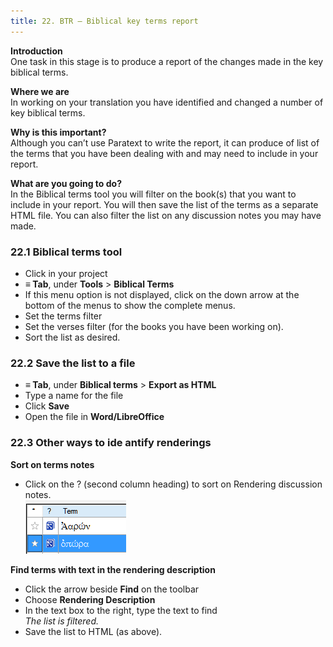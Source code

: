 ```yaml
---
title: 22. BTR – Biblical key terms report
---
```

**Introduction**  
One task in this stage is to produce a report of the changes made in the key biblical terms.

**Where we are**  
In working on your translation you have identified and changed a number of key biblical terms.

**Why is this important?**  
Although you can’t use Paratext to write the report, it can produce of list of the terms that you have been dealing with and may need to include in your report.

**What are you going to do?**  
In the Biblical terms tool you will filter on the book(s) that you want to include in your report. You will then save the list of the terms as a separate HTML file. You can also filter the list on any discussion notes you may have made.

### 22.1 Biblical terms tool
-   Click in your project
-   **≡ Tab**, under **Tools** \> **Biblical Terms**
-   If this menu option is not displayed, click on the down arrow at the bottom of the menus to show the complete menus.
-   Set the terms filter
-   Set the verses filter (for the books you have been working on).
-   Sort the list as desired.

### 22.2 Save the list to a file
-   **≡ Tab**, under **Biblical terms** \> **Export as HTML**
-   Type a name for the file
-   Click **Save**
-   Open the file in **Word/LibreOffice**

### 22.3 Other ways to ide antify renderings
**Sort on terms notes**  
-   Click on the ? (second column heading) to sort on Rendering discussion notes.  
    ![wordml://117.png](../media/6c4f35b0e14754c7409aaccbb53f1e26.png)

**Find terms with text in the rendering description**  
-   Click the arrow beside **Find** on the toolbar
-   Choose **Rendering Description**
-   In the text box to the right, type the text to find  
    *The list is filtered.*
-   Save the list to HTML (as above).
